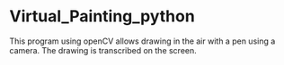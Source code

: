 # Virtual_Painting_python
 This program using openCV allows drawing in the air with a pen using a camera. The drawing is transcribed on the screen.
